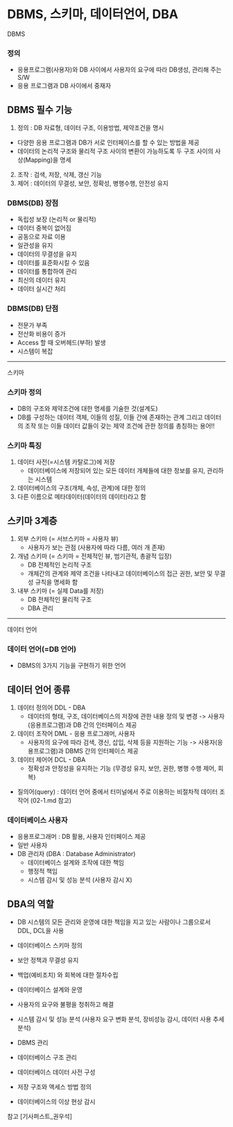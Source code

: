 # DBMS, 스키마, 데이터언어, DBA

DBMS

### 정의

- 응용프로그램(사용자)와 DB 사이에서 사용자의 요구에 따라 DB생성, 관리해 주는 S/W
- 응용 프로그램과 DB 사이에서 중재자

## DBMS 필수 기능

1. 정의 : DB 자료형, 데이터 구조, 이용방법, 제약조건을 명시

- 다양한 응용 프로그램과 DB가 서로 인터페이스를 할 수 있는 방법을 제공
- 데이터의 논리적 구조와 물리적 구조 사이의 변환이 가능하도록 두 구조 사이의 사상(Mapping)을 명세

2. 조작 : 검색, 저장, 삭제, 갱신 기능
3. 제어 : 데이터의 무결성, 보안, 정확성, 병행수행, 안전성 유지

### DBMS(DB) 장점

- 독립성 보장 (논리적 or 물리적)
- 데이터 중복이 없어짐
- 공동으로 자료 이용
- 일관성을 유지
- 데이터의 무결성을 유지
- 데이터를 표준화시킬 수 있음
- 데이터를 통합하여 관리
- 최신의 데이터 유지
- 데이터 실시간 처리

### DBMS(DB) 단점

- 전문가 부족
- 전산화 비용이 증가
- Access 할 때 오버헤드(부하) 발생
- 시스템이 복잡

---

스키마

### 스키마 정의

- DB의 구조와 제약조건에 대한 명세를 기술한 것(설계도)
- DB를 구성하는 데이터 객체, 이들의 성질, 이들 간에 존재하는 관계 그리고 데이터의 조작 또는 이들 데이터 값들이 갖는 제약 조건에 관한 정의를 총칭하는 용어!!

### 스키마 특징

1. 데이터 사전(=시스템 카탈로그)에 저장
   - 데이터베이스에 저장되어 있는 모든 데이터 개체들에 대한 정보를 유지, 관리하는 시스템
2. 데이터베이스의 구조(개체, 속성, 관계)에 대한 정의
3. 다른 이름으로 메타데이터(데이터의 데이터)라고 함

## 스키마 3계층

1. 외부 스키마 (= 서브스키마 = 사용자 뷰)
   - 사용자가 보는 관점 (사용자에 따라 다름, 여러 개 존재)
2. 개념 스키마 (= 스키마 = 전체적인 뷰, 범기관적, 총괄적 입장)
   - DB 전체적인 논리적 구조
   - 개체간의 관계와 제약 조건을 나타내고 데이터베이스의 접근 권한, 보안 및 무결성 규칙을 명세화 함
3. 내부 스키마 (= 실제 Data를 저장)
   - DB 전체적인 물리적 구조
   - DBA 관리

---

데이터 언어

### 데이터 언어(=DB 언어)

- DBMS의 3가지 기능을 구현하기 위한 언어

## 데이터 언어 종류

1. 데이터 정의어 DDL - DBA
   - 데이터의 형태, 구조, 데이터베이스의 저장에 관한 내용 정의 및 변경
     -> 사용자(응용프로그램)과 DB 간의 인터페이스 제공
2. 데이터 조작어 DML - 응용 프로그래머, 사용자
   - 사용자의 요구에 따라 검색, 갱신, 삽입, 삭제 등을 지원하는 기능
     -> 사용자(응용프로그램)과 DBMS 간의 인터페이스 제공
3. 데이터 제어어 DCL - DBA
   - 정확성과 안정성을 유지하는 기능 (무경성 유지, 보안, 권한, 병행 수행 제어, 회복)

- 질의어(query) : 데이터 언어 중에서 터미널에서 주로 이용하는 비절차적 데이터 조작어 (02-1.md 참고)

### 데이터베이스 사용자

- 응용프로그래머 : DB 활용, 사용자 인터페이스 제공
- 일반 사용자
- DB 관리자 (DBA : Database Administrator)
  - 데이터베이스 설계와 조작에 대한 책임
  - 행정적 책임
  - 시스템 감시 및 성능 분석 (사용자 감시 X)

## DBA의 역할

- DB 시스템의 모든 관리와 운영에 대한 책임을 지고 있는 사람이나 그룹으로서 DDL, DCL을 사용

- 데이터베이스 스키마 정의
- 보안 정책과 무결성 유지
- 백업(예비조치) 와 회복에 대한 절차수립
- 데이터베이스 설계와 운영
- 사용자의 요구와 불평을 청취하고 해결
- 시스템 감시 및 성능 분석 (사용자 요구 변화 분석, 장비성능 감시, 데이터 사용 추세 분석)
- DBMS 관리
- 데이터베이스 구조 관리
- 데이터베이스 데이터 사전 구성
- 저장 구조와 액세스 방법 정의
- 데이터베이스의 이상 현상 감시

참고 [기사퍼스트_권우석]

